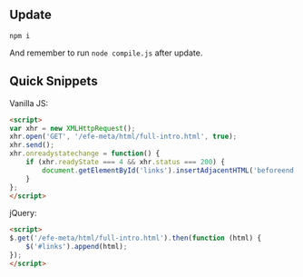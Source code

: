 ## Update

```
npm i
```

And remember to run `node compile.js` after update.

## Quick Snippets

Vanilla JS:

```html
<script>
var xhr = new XMLHttpRequest();
xhr.open('GET', '/efe-meta/html/full-intro.html', true);
xhr.send();
xhr.onreadystatechange = function() {
    if (xhr.readyState === 4 && xhr.status === 200) {
        document.getElementById('links').insertAdjacentHTML('beforeend', xhr.responseText);
    }
};
</script>
```

jQuery:

```html
<script>
$.get('/efe-meta/html/full-intro.html').then(function (html) {
    $('#links').append(html);
});
</script>
```
